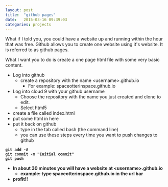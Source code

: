 ```yaml
---
layout: post
title:  "github pages"
date:   2015-03-16 09:39:03
categories: projects
---
```

What if I told you, you could have a website up and running within the hour that was free. Github allows you to create one website using it's website. It is referred to as github pages. 

What I want you to do is create a one page html file with some very basic content.

* Log into github 
    * create a repository with the name \<username\>.github.io
       * For example: spaceotterinspace.github.io
* Log into cloud 9 with your github username
   * Choose the repository with the name you just created and clone to edit.
   * Select html5
* create a file called index.html
* put some html in here
* put it back on github
    * type in the tab called bash (the command line) 
    * you can use these steps every time you want to push changes to github

<b><b />

    git add -A
    git commit -m "Initial commit"
    git push

* In about 30 minutes you will have a website at \<username\>.github.io
    * example: type spaceotterinspace.github.io in the url bar
* profit!!

